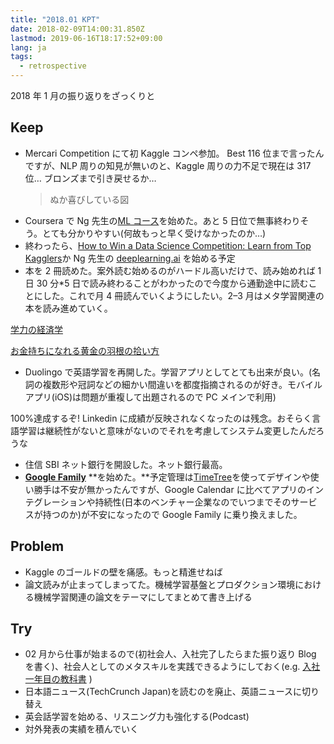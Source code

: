 ```yaml
---
title: "2018.01 KPT"
date: 2018-02-09T14:00:31.850Z
lastmod: 2019-06-16T18:17:52+09:00
lang: ja
tags:
  - retrospective
---
```


2018 年 1 月の振り返りをざっくりと

## Keep

- Mercari Competition にて初 Kaggle コンペ参加。 Best 116 位まで言ったんですが、NLP 周りの知見が無いのと、Kaggle 周りの力不足で現在は 317 位… ブロンズまで引き戻せるか…
  > [](https://twitter.com/hurutoriya/status/952573577357770753)
  > ぬか喜びしている図

* Coursera で Ng 先生の[ML コース](https://www.coursera.org/learn/machine-learning)を始めた。あと 5 日位で無事終わりそう。とても分かりやすい(何故もっと早く受けなかったのか…)
* 終わったら、[How to Win a Data Science Competition: Learn from Top Kagglers](https://www.coursera.org/learn/competitive-data-science)か Ng 先生の [deeplearning.ai](https://www.deeplearning.ai/) を始める予定
* 本を 2 冊読めた。案外読む始めるのがハードル高いだけで、読み始めれば 1 日 30 分\*5 日で読み終わることがわかったので今度から通勤途中に読むことにした。これで月 4 冊読んでいくようにしたい。2–3 月はメタ学習関連の本を読み進めていく。

[学力の経済学](http://amzn.to/2Eel4ji)

> [](https://twitter.com/hurutoriya/status/960525598610268160)

[お金持ちになれる黄金の羽根の拾い方](http://amzn.to/2EfPlOP)

> [](https://twitter.com/hurutoriya/status/952046931307458560)

- Duolingo で英語学習を再開した。学習アプリとしてとても出来が良い。(名詞の複数形や冠詞などの細かい間違いを都度指摘されるのが好き。モバイルアプリ(iOS)は問題が重複して出題されるので PC メインで利用)

100%達成するぞ! Linkedin に成績が反映されなくなったのは残念。おそらく言語学習は継続性がないと意味がないのでそれを考慮してシステム変更したんだろうな

- 住信 SBI ネット銀行を開設した。ネット銀行最高。
- [**Google Family**](https://families.google.com/families) **を始めた。**予定管理は[TimeTree](https://timetreeapp.com/?locale=jp)を使ってデザインや使い勝手は不安が無かったんですが、Google Calendar に比べてアプリのインテグレーションや持続性(日本のベンチャー企業なのでいつまでそのサービスが持つのか)が不安になったので Google Family に乗り換えました。

## Problem

- Kaggle のゴールドの壁を痛感。もっと精進せねば
- 論文読みが止まってしまってた。機械学習基盤とプロダクション環境における機械学習関連の論文をテーマにしてまとめて書き上げる

## Try

- 02 月から仕事が始まるので(初社会人、入社完了したらまた振り返り Blog を書く)、社会人としてのメタスキルを実践できるようにしておく(e.g. [入社一年目の教科書](http://amzn.to/2EeUVRt) )
- 日本語ニュース(TechCrunch Japan)を読むのを廃止、英語ニュースに切り替え
- 英会話学習を始める、リスニング力も強化する(Podcast)
- 対外発表の実績を積んでいく
